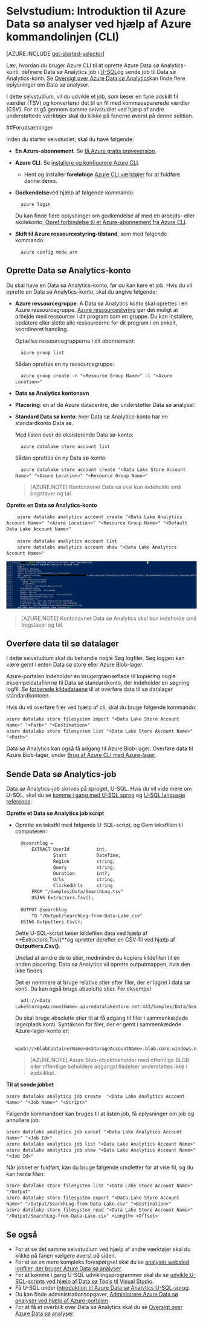 <properties 
   pageTitle="Introduktion til Azure Data sø analyser ved hjælp af Azure kommandolinjen | Microsoft Azure" 
   description="Lær, hvordan du kan bruge kommandolinjen Azure til at oprette en sø datalager-konto, skal du oprette et Data sø Analytics-job fra U-SQL, og Send jobbet. " 
   services="data-lake-analytics" 
   documentationCenter="" 
   authors="edmacauley" 
   manager="jhubbard" 
   editor="cgronlun"/>
 
<tags
   ms.service="data-lake-analytics"
   ms.devlang="na"
   ms.topic="hero-article"
   ms.tgt_pltfrm="na"
   ms.workload="big-data" 
   ms.date="05/16/2016"
   ms.author="edmaca"/>

# <a name="tutorial-get-started-with-azure-data-lake-analytics-using-azure-command-line-interface-cli"></a>Selvstudium: Introduktion til Azure Data sø analyser ved hjælp af Azure kommandolinjen (CLI)

[AZURE.INCLUDE [get-started-selector](../../includes/data-lake-analytics-selector-get-started.md)]


Lær, hvordan du bruger Azure CLI til at oprette Azure Data sø Analytics-konti, definere Data sø Analytics job i [U-SQL](data-lake-analytics-u-sql-get-started.md)og sende job til Data sø Analytics-konti. Se [Oversigt over Azure Data sø Analytics](data-lake-analytics-overview.md)kan finde flere oplysninger om Data sø analyser.

I dette selvstudium, vil du udvikle et job, som læser en fane adskilt fil værdier (TSV) og konverterer det til en fil med kommaseparerede værdier (CSV). For at gå gennem samme selvstudiet ved hjælp af andre understøttede værktøjer skal du klikke på fanerne øverst på denne sektion.

##<a name="prerequisites"></a>Forudsætninger

Inden du starter selvstudiet, skal du have følgende:

- **En Azure-abonnement**. Se [få Azure gratis prøveversion](https://azure.microsoft.com/pricing/free-trial/).
- **Azure CLI**. Se [installere og konfigurere Azure CLI](../xplat-cli-install.md).
    - Hent og Installer **foreløbige** [Azure CLI værktøjer](https://github.com/MicrosoftBigData/AzureDataLake/releases) for at fuldføre denne demo.
- **Godkendelse**ved hjælp af følgende kommando:

        azure login
    Du kan finde flere oplysninger om godkendelse af med en arbejds- eller skolekonto, [Opret forbindelse til et Azure-abonnement fra Azure CLI](../xplat-cli-connect.md).
- **Skift til Azure ressourcestyring-tilstand**, som med følgende kommando:

        azure config mode arm
        
## <a name="create-data-lake-analytics-account"></a>Oprette Data sø Analytics-konto

Du skal have en Data sø Analytics-konto, før du kan køre et job. Hvis du vil oprette en Data sø Analytics-konto, skal du angive følgende:

- **Azure ressourcegruppe**: A Data sø Analytics konto skal oprettes i en Azure ressourcegruppe. [Azure ressourcestyring](../azure-resource-manager/resource-group-overview.md) gør det muligt at arbejde med ressourcer i dit program som en gruppe. Du kan installere, opdatere eller slette alle ressourcerne for dit program i en enkelt, koordineret handling.  

    Optælles ressourcegrupperne i dit abonnement:
    
        azure group list 
    
    Sådan oprettes en ny ressourcegruppe:

        azure group create -n "<Resource Group Name>" -l "<Azure Location>"

- **Data sø Analytics kontonavn**
- **Placering**: en af de Azure datacentre, der understøtter Data sø analyser.
- **Standard Data sø konto**: hver Data sø Analytics-konto har en standardkonto Data sø.

    Med listen over de eksisterende Data sø-konto:
    
        azure datalake store account list

    Sådan oprettes en ny Data sø-konto:

        azure datalake store account create "<Data Lake Store Account Name>" "<Azure Location>" "<Resource Group Name>"

    > [AZURE.NOTE] Kontonavnet Data sø skal kun indeholde små bogstaver og tal.



**Oprette en Data sø Analytics-konto**

        azure datalake analytics account create "<Data Lake Analytics Account Name>" "<Azure Location>" "<Resource Group Name>" "<Default Data Lake Account Name>"

        azure datalake analytics account list
        azure datalake analytics account show "<Data Lake Analytics Account Name>"          

![Vise data sø Analytics konto](./media/data-lake-analytics-get-started-cli/data-lake-analytics-show-account-cli.png)

> [AZURE.NOTE] Kontonavnet Data sø Analytics skal kun indeholde små bogstaver og tal.


## <a name="upload-data-to-data-lake-store"></a>Overføre data til sø datalager

I dette selvstudium skal du behandle nogle Søg logfiler.  Søg loggen kan være gemt i enten Data sø store eller Azure Blob-lager. 

Azure-portalen indeholder en brugergrænseflade til kopiering nogle eksempeldatafilerne til Data sø standardkonto, der indeholder en søgning logfil. Se [forberede kildedataene](data-lake-analytics-get-started-portal.md#prepare-source-data) til at overføre data til sø datalager standardkontoen.

Hvis du vil overføre filer ved hjælp af cli, skal du bruge følgende kommando:

    azure datalake store filesystem import "<Data Lake Store Account Name>" "<Path>" "<Destination>"
    azure datalake store filesystem list "<Data Lake Store Account Name>" "<Path>"

Data sø Analytics kan også få adgang til Azure Blob-lager.  Overføre data til Azure Blob-lager, under [Brug af Azure CLI med Azure-lager](../storage/storage-azure-cli.md).

## <a name="submit-data-lake-analytics-jobs"></a>Sende Data sø Analytics-job

Data sø Analytics-job skrives på sproget, U-SQL. Hvis du vil vide mere om U-SQL, skal du se [komme i gang med U-SQL sprog](data-lake-analytics-u-sql-get-started.md) og [U-SQL language reference](http://go.microsoft.com/fwlink/?LinkId=691348).

**Oprette et Data sø Analytics job script**

- Oprette en tekstfil med følgende U-SQL-script, og Gem tekstfilen til computeren:

        @searchlog =
            EXTRACT UserId          int,
                    Start           DateTime,
                    Region          string,
                    Query           string,
                    Duration        int?,
                    Urls            string,
                    ClickedUrls     string
            FROM "/Samples/Data/SearchLog.tsv"
            USING Extractors.Tsv();
        
        OUTPUT @searchlog   
            TO "/Output/SearchLog-from-Data-Lake.csv"
        USING Outputters.Csv();

    Dette U-SQL-script læser kildefilen data ved hjælp af **Extractors.Tsv()**og opretter derefter en CSV-fil ved hjælp af **Outputters.Csv()**. 
    
    Undlad at ændre de to stier, medmindre du kopiere kildefilen til en anden placering.  Data sø Analytics vil oprette outputmappen, hvis den ikke findes.
    
    Det er nemmere at bruge relative stier efter filer, der er lagret i data sø konti. Du kan også bruge absolutte stier.  For eksempel 
    
        adl://<Data LakeStorageAccountName>.azuredatalakestore.net:443/Samples/Data/SearchLog.tsv
        
    Du skal bruge absolutte stier til at få adgang til filer i sammenkædede lagerplads konti.  Syntaksen for filer, der er gemt i sammenkædede Azure-lager-konto er:
    
        wasb://<BlobContainerName>@<StorageAccountName>.blob.core.windows.net/Samples/Data/SearchLog.tsv

    >[AZURE.NOTE] Azure Blob-objektbeholder med offentlige BLOB eller offentlige beholdere adgangstilladelser understøttes ikke i øjeblikket.      

    
**Til at sende jobbet**


    azure datalake analytics job create  "<Data Lake Analytics Account Name>" "<Job Name>" "<Script>"
    
    
Følgende kommandoer kan bruges til at listen job, få oplysninger om job og annullere job:

    azure datalake analytics job cancel "<Data Lake Analytics Account Name>" "<Job Id>"
    azure datalake analytics job list "<Data Lake Analytics Account Name>"
    azure datalake analytics job show "<Data Lake Analytics Account Name>" "<Job Id>"

Når jobbet er fuldført, kan du bruge følgende cmdletter for at vise fil, og du kan hente filen:
    
    azure datalake store filesystem list "<Data Lake Store Account Name>" "/Output"
    azure datalake store filesystem export "<Data Lake Store Account Name>" "/Output/SearchLog-from-Data-Lake.csv" "<Destination>"
    azure datalake store filesystem read "<Data Lake Store Account Name>" "/Output/SearchLog-from-Data-Lake.csv" <Length> <Offset>

## <a name="see-also"></a>Se også

- For at se det samme selvstudium ved hjælp af andre værktøjer skal du klikke på fanen vælgere øverst på siden.
- For at se en mere kompleks forespørgsel skal du se [analysér websted logfiler, der bruger Azure Data sø analyser](data-lake-analytics-analyze-weblogs.md).
- For at komme i gang U-SQL udviklingsprogrammer skal du se [udvikle U-SQL-scripts ved hjælp af Data sø Tools til Visual Studio](data-lake-analytics-data-lake-tools-get-started.md).
- Få U-SQL under [Introduktion til Azure Data sø Analytics U-SQL-sprog](data-lake-analytics-u-sql-get-started.md).
- Du kan finde administrationsopgaver, [Administrere Azure Data sø analyser ved hjælp af Azure-portalen](data-lake-analytics-manage-use-portal.md).
- For at få et overblik over Data sø Analytics skal du se [Oversigt over Azure Data sø analyser](data-lake-analytics-overview.md).

